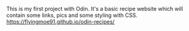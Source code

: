 This is my first project with Odin.
It's a basic recipe website which will contain some links, pics and some styling with CSS.
https://flyingmoe91.github.io/odin-recipes/
